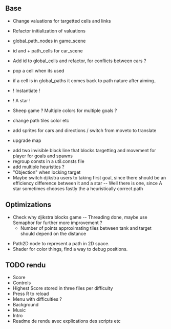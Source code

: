 ## Base
+ Change valuations for targetted cells and links
- Refactor initialization of valuations
+ global_path_nodes in game_scene
+ id and + path_cells for car_scene
+ Add id to global_cells and refactor, for conflicts between cars ?
+ pop a cell when its used
+ if a cell is in global_paths it comes back to path nature after aiming..

+ ! Instantiate !
+ ! A star !
+ Sheep game ? Multiple colors for multiple goals ?

+ change path tiles color etc
+ add sprites for cars and directions / switch from moveto to translate
+ upgrade map

* add two invisible block line that blocks targetting and movement for player for goals and spawns
* regroup consts in a util.consts file
* add multiple heuristics ?
* "Objection" when locking target
* Maybe switch djikstra users to taking first goal, since there should be an efficiency difference between it and a star
    -- Well there is one, since A star sometimes chooses fastly the a heuristically correct path


## Optimizations
+ Check why djikstra blocks game -- Threading done, maybe use Semaphor for further more improvement ?
    - Number of points approximating tiles between tank and target should depend on the distance
- Path2D node to represent a path in 2D space.
- Shader for color things, find a way to debug positions.

## TODO rendu

- Score
- Controls
- Highest Score stored in three files per difficulty
- Press R to reload
- Menu with difficulties ?
- Background 
- Music
- Intro
- Readme de rendu avec explications des scripts etc


